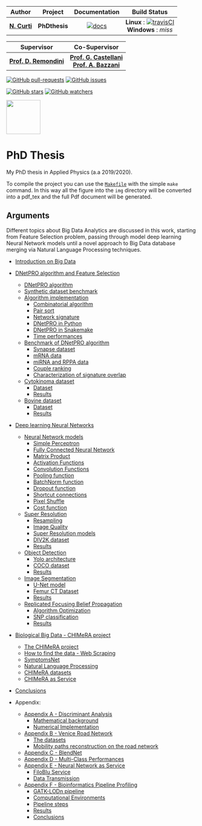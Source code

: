 | **Author**   | **Project** | **Documentation**                                                                   | **Build Status**              |
|:------------:|:-----------:|:-----------------------------------------------------------------------------------:|:-----------------------------:|
|   [**N. Curti**](https://github.com/Nico-Curti)   |  **PhDthesis**  | [![docs](https://img.shields.io/badge/documentation-latest-blue.svg?style=plastic)](https://nico-curti.github.io/PhDthesis/) | **Linux** : [![travisCI](https://travis-ci.com/Nico-Curti/PhDthesis.svg?token=7QqsqaQiuDHSyGDT3xek&branch=master)](https://travis-ci.com/Nico-Curti/PhDthesis) <br/> **Windows** : *miss* |

| **Supervisor** | **Co-Supervisor** |
|:--------------:|:-----------------:|
| [**Prof. D. Remondini**](https://www.unibo.it/sitoweb/daniel.remondini) | [**Prof. G. Castellani**](https://www.unibo.it/sitoweb/gastone.castellani) <br/> [**Prof. A. Bazzani**](https://www.unibo.it/sitoweb/armando.bazzani) |

[![GitHub pull-requests](https://img.shields.io/github/issues-pr/Nico-Curti/PhDthesis.svg?style=plastic)](https://github.com/Nico-Curti/PhDthesis/pulls)
[![GitHub issues](https://img.shields.io/github/issues/Nico-Curti/PhDthesis.svg?style=plastic)](https://github.com/Nico-Curti/PhDthesis/issues)

[![GitHub stars](https://img.shields.io/github/stars/Nico-Curti/PhDthesis.svg?label=Stars&style=social)](https://github.com/Nico-Curti/PhDthesis/stargazers)
[![GitHub watchers](https://img.shields.io/github/watchers/Nico-Curti/PhDthesis.svg?label=Watch&style=social)](https://github.com/Nico-Curti/PhDthesis/watchers)

<img src="https://cdn.rawgit.com/physycom/templates/697b327d/logo_unibo.png" width="90" height="90">

# PhD Thesis

My PhD thesis in Applied Physics (a.a 2019/2020).

To compile the project you can use the [`Makefile`](https://github.com/Nico-Curti/PhDthesis/blob/master/Makefile) with the simple `make` command.
In this way all the figure into the `img` directory will be converted into a pdf_tex and the full Pdf document will be generated.

## Arguments

Different topics about Big Data Analytics are discussed in this work, starting from Feature Selection problem, passing through model deep learning Neural Network models until a novel approach to Big Data database merging via Natural Language Processing techniques.

* [Introduction on Big Data](./Introduction.md)

* [DNetPRO algorithm and Feature Selection](./md/Chapter1/README.md)
  * [DNetPRO algorithm](./md/Chapter1/DNetPRO/README.md)
  * [Synthetic dataset benchmark](./md/Chapter1/DNetPRO/ToyModel.md)
  * [Algorithm implementation](./md/Chapter1/Implementation/README.md)
    * [Combinatorial algorithm](./md/Chapter1/Implementation/Couples.md)
    * [Pair sort](./md/Chapter1/Implementation/Sorting.md)
    * [Network signature](./md/Chapter1/Implementation/FeatSel.md)
    * [DNetPRO in Python](./md/Chapter1/Implementation/Python.md)
    * [DNetPRO in Snakemake](./md/Chapter1/Implementation/Pipeline.md)
    * [Time performances](./md/Chapter1/Implementation/Timing.md)
  * [Benchmark of DNetPRO algorithm](./md/Chapter1/Synapse/README.md)
    * [Synapse dataset](./md/Chapter1/Synapse/Dataset.md)
    * [mRNA data](./md/Chapter1/Synapse/mRNA.md)
    * [miRNA and RPPA data](./md/Chapter1/Synapse/miRNA_RPPA.md)
    * [Couple ranking](./md/Chapter1/Synapse/Ranking.md)
    * [Characterization of signature overlap](./md/Chapter1/Synapse/Overlap.md)
  * [Cytokinoma dataset](./md/Chapter1/Cytokinoma/README.md)
    * [Dataset](./md/Chapter1/Cytokinoma/Dataset.md)
    * [Results](./md/Chapter1/Cytokinoma/Results.md)
  * [Bovine dataset](./md/Chapter1/Bovine/README.md)
    * [Dataset](./md/Chapter1/Bovine/Dataset.md)
    * [Results](./md/Chapter1/Bovine/Results.md)

* [Deep learning Neural Networks](./md/Chapter2/README.md)
  * [Neural Network models](./md/Chapter2/NeuralNetwork/README.md)
    * [Simple Perceptron](./md/Chapter2/NeuralNetwork/Perceptron.md)
    * [Fully Connected Neural Network](./md/Chapter2/NeuralNetwork/FullyConnected.md)
    * [Matrix Product](./md/Chapter2/NeuralNetwork/gemm.md)
    * [Activation Functions](./md/Chapter2/NeuralNetwork/Activations.md)
    * [Convolution Functions](./md/Chapter2/NeuralNetwork/Convolutional.md)
    * [Pooling function](./md/Chapter2/NeuralNetwork/Pooling.md)
    * [BatchNorm function](./md/Chapter2/NeuralNetwork/BatchNorm.md)
    * [Dropout function](./md/Chapter2/NeuralNetwork/Dropout.md)
    * [Shortcut connections](./md/Chapter2/NeuralNetwork/Shortcut.md)
    * [Pixel Shuffle](./md/Chapter2/NeuralNetwork/PixelShuffle.md)
    * [Cost function](./md/Chapter2/NeuralNetwork/Cost.md)
  * [Super Resolution](./md/Chapter2/SuperResolution/README.md)
    * [Resampling](./md/Chapter2/SuperResolution/Resampling.md)
    * [Image Quality](./md/Chapter2/SuperResolution/QualityImage.md)
    * [Super Resolution models](./md/Chapter2/SuperResolution/WDSR.md)
    * [DIV2K dataset](./md/Chapter2/SuperResolution/Dataset.md)
    * [Results](./md/Chapter2/SuperResolution/Results.md)
  * [Object Detection](./md/Chapter2/ObjectDetection/README.md)
    * [Yolo architecture](./md/Chapter2/ObjectDetection/Yolo.md)
    * [COCO dataset](./md/Chapter2/ObjectDetection/Dataset.md)
    * [Results](./md/Chapter2/ObjectDetection/Results.md)
  * [Image Segmentation](./md/Chapter2/Segmentation/README.md)
    * [U-Net model](./md/Chapter2/Segmentation/UNet.md)
    * [Femur CT Dataset](./md/Chapter2/Segmentation/Dataset.md)
    * [Results](./md/Chapter2/Segmentation/Results.md)
  * [Replicated Focusing Belief Propagation](./md/Chapter2/rFBP/README.md)
    * [Algorithm Optimization](./md/Chapter2/rFBP/Implementation.md)
    * [SNP classification](./md/Chapter2/rFBP/Dataset.md)
    * [Results](./md/Chapter2/rFBP/Results.md)


* [Biological Big Data - CHIMeRA project](./md/Chapter3/README.md)
  * [The CHIMeRA project](./md/Chapter3/CHIMeRA/README.md)
  * [How to find the data - Web Scraping](./md/Chapter3/CHIMeRA/WebScraping.md)
  * [SymptomsNet](./md/Chapter3/CHIMeRA/SymptomsNet.md)
  * [Natural Language Processing](./md/Chapter3/CHIMeRA/NLP.md)
  * [CHIMeRA datasets](./md/Chapter3/CHIMeRA/Dataset.md)
  * [CHIMeRA as Service](./md/Chapter3/CHIMeRA/CHIMeRA.md)

* [Conclusions](./Conclusions.md)

* Appendix:
  * [Appendix A - Discriminant Analysis](./md/Appendix/DiscriminantAnalysis/README.md)
    * [Mathematical background](./md/Appendix/DiscriminantAnalysis/MathematicalBackground.md)
    * [Numerical Implementation](./md/Appendix/DiscriminantAnalysis/Numerical.md)
  * [Appendix B - Venice Road Network](./md/Appendix/Venice/README.md)
    * [The datasets](./md/Appendix/Venice/Dataset.md)
    * [Mobility paths reconstruction on the road network](./md/Appendix/Venice/MobilityPaths.md)
  * [Appendix C - BlendNet](./md/Appendix/BlendNet/README.md)
  * [Appendix D - Multi-Class Performances](./md/Appendix/Scorer/README.md)
  * [Appendix E - Neural Network as Service](./md/Appendix/FiloBlu/README.md)
    * [FiloBlu Service](./md/Appendix/FiloBlu/Service.md)
    * [Data Transmission](./md/Appendix/FiloBlu/CryptoSocket.md)
  * [Appendix F - Bioinformatics Pipeline Profiling](./md/Appendix/Profiling/README.md)
    * [GATK-LODn pipeline](./md/Appendix/Profiling/Pipeline.md)
    * [Computational Environments](./md/Appendix/Profiling/Environment.md)
    * [Pipeline steps](./md/Appendix/Profiling/Step.md)
    * [Results](./md/Appendix/Profiling/Results.md)
    * [Conclusions](./md/Appendix/Profiling/Conclusion.md)

